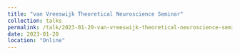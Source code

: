 ```yaml
---
title: "van Vreeswijk Theoretical Neuroscience Seminar"
collection: talks
permalink: /talk/2023-01-20-van-vreeswijk-theoretical-neuroscience-seminar
date: 2023-01-20
location: "Online"
---
```

